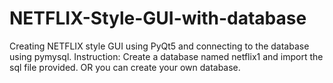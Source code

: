 # NETFLIX-Style-GUI-with-database
Creating NETFLIX style GUI using PyQt5 and connecting to the database using pymysql.
Instruction:
           Create a database named netflix1 and import the sql file provided.
           OR you can create your own database.
         
